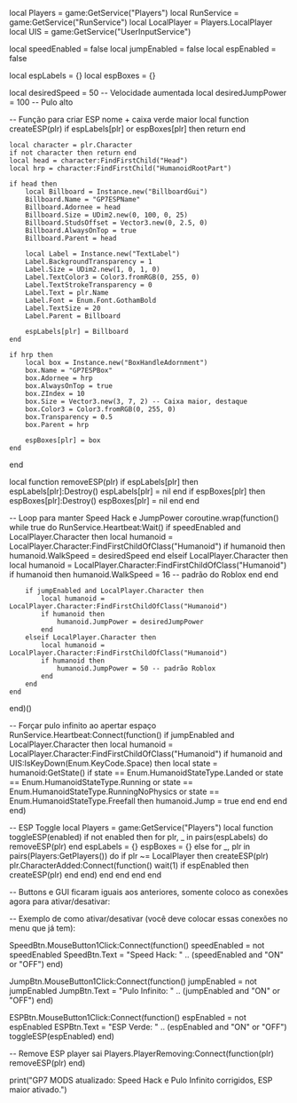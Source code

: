 local Players = game:GetService("Players")
local RunService = game:GetService("RunService")
local LocalPlayer = Players.LocalPlayer
local UIS = game:GetService("UserInputService")

local speedEnabled = false
local jumpEnabled = false
local espEnabled = false

local espLabels = {}
local espBoxes = {}

local desiredSpeed = 50       -- Velocidade aumentada
local desiredJumpPower = 100  -- Pulo alto

-- Função para criar ESP nome + caixa verde maior
local function createESP(plr)
    if espLabels[plr] or espBoxes[plr] then return end

    local character = plr.Character
    if not character then return end
    local head = character:FindFirstChild("Head")
    local hrp = character:FindFirstChild("HumanoidRootPart")

    if head then
        local Billboard = Instance.new("BillboardGui")
        Billboard.Name = "GP7ESPName"
        Billboard.Adornee = head
        Billboard.Size = UDim2.new(0, 100, 0, 25)
        Billboard.StudsOffset = Vector3.new(0, 2.5, 0)
        Billboard.AlwaysOnTop = true
        Billboard.Parent = head

        local Label = Instance.new("TextLabel")
        Label.BackgroundTransparency = 1
        Label.Size = UDim2.new(1, 0, 1, 0)
        Label.TextColor3 = Color3.fromRGB(0, 255, 0)
        Label.TextStrokeTransparency = 0
        Label.Text = plr.Name
        Label.Font = Enum.Font.GothamBold
        Label.TextSize = 20
        Label.Parent = Billboard

        espLabels[plr] = Billboard
    end

    if hrp then
        local box = Instance.new("BoxHandleAdornment")
        box.Name = "GP7ESPBox"
        box.Adornee = hrp
        box.AlwaysOnTop = true
        box.ZIndex = 10
        box.Size = Vector3.new(3, 7, 2) -- Caixa maior, destaque
        box.Color3 = Color3.fromRGB(0, 255, 0)
        box.Transparency = 0.5
        box.Parent = hrp

        espBoxes[plr] = box
    end
end

local function removeESP(plr)
    if espLabels[plr] then
        espLabels[plr]:Destroy()
        espLabels[plr] = nil
    end
    if espBoxes[plr] then
        espBoxes[plr]:Destroy()
        espBoxes[plr] = nil
    end
end

-- Loop para manter Speed Hack e JumpPower
coroutine.wrap(function()
    while true do
        RunService.Heartbeat:Wait()
        if speedEnabled and LocalPlayer.Character then
            local humanoid = LocalPlayer.Character:FindFirstChildOfClass("Humanoid")
            if humanoid then
                humanoid.WalkSpeed = desiredSpeed
            end
        elseif LocalPlayer.Character then
            local humanoid = LocalPlayer.Character:FindFirstChildOfClass("Humanoid")
            if humanoid then
                humanoid.WalkSpeed = 16 -- padrão do Roblox
            end
        end

        if jumpEnabled and LocalPlayer.Character then
            local humanoid = LocalPlayer.Character:FindFirstChildOfClass("Humanoid")
            if humanoid then
                humanoid.JumpPower = desiredJumpPower
            end
        elseif LocalPlayer.Character then
            local humanoid = LocalPlayer.Character:FindFirstChildOfClass("Humanoid")
            if humanoid then
                humanoid.JumpPower = 50 -- padrão Roblox
            end
        end
    end
end)()

-- Forçar pulo infinito ao apertar espaço
RunService.Heartbeat:Connect(function()
    if jumpEnabled and LocalPlayer.Character then
        local humanoid = LocalPlayer.Character:FindFirstChildOfClass("Humanoid")
        if humanoid and UIS:IsKeyDown(Enum.KeyCode.Space) then
            local state = humanoid:GetState()
            if state == Enum.HumanoidStateType.Landed or
               state == Enum.HumanoidStateType.Running or
               state == Enum.HumanoidStateType.RunningNoPhysics or
               state == Enum.HumanoidStateType.Freefall then
                humanoid.Jump = true
            end
        end
    end
end)

-- ESP Toggle
local Players = game:GetService("Players")
local function toggleESP(enabled)
    if not enabled then
        for plr, _ in pairs(espLabels) do
            removeESP(plr)
        end
        espLabels = {}
        espBoxes = {}
    else
        for _, plr in pairs(Players:GetPlayers()) do
            if plr ~= LocalPlayer then
                createESP(plr)
                plr.CharacterAdded:Connect(function()
                    wait(1)
                    if espEnabled then
                        createESP(plr)
                    end
                end)
            end
        end
    end
end

-- Buttons e GUI ficaram iguais aos anteriores, somente coloco as conexões agora para ativar/desativar:

-- Exemplo de como ativar/desativar (você deve colocar essas conexões no menu que já tem):

SpeedBtn.MouseButton1Click:Connect(function()
    speedEnabled = not speedEnabled
    SpeedBtn.Text = "Speed Hack: " .. (speedEnabled and "ON" or "OFF")
end)

JumpBtn.MouseButton1Click:Connect(function()
    jumpEnabled = not jumpEnabled
    JumpBtn.Text = "Pulo Infinito: " .. (jumpEnabled and "ON" or "OFF")
end)

ESPBtn.MouseButton1Click:Connect(function()
    espEnabled = not espEnabled
    ESPBtn.Text = "ESP Verde: " .. (espEnabled and "ON" or "OFF")
    toggleESP(espEnabled)
end)

-- Remove ESP player sai
Players.PlayerRemoving:Connect(function(plr)
    removeESP(plr)
end)

print("GP7 MODS atualizado: Speed Hack e Pulo Infinito corrigidos, ESP maior ativado.")